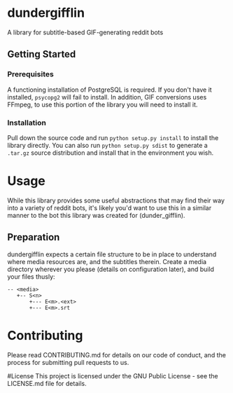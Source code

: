 # dundergifflin
A library for subtitle-based GIF-generating reddit bots

## Getting Started

### Prerequisites

A functioning installation of PostgreSQL is required. If you don't have it installed, `psycopg2` will fail to install.
In addition, GIF conversions uses FFmpeg, to use this portion of the library you will need to install it.

### Installation

Pull down the source code and run `python setup.py install` to install the library directly. You can also run `python setup.py sdist` to generate a `.tar.gz` source distribution and install that in the environment you wish.

# Usage

While this library provides some useful abstractions that may find their way into a variety of reddit bots, it's likely you'd want to use this in a similar manner to the bot this library was created for (dunder_gifflin).

## Preparation

dundergifflin expects a certain file structure to be in place to understand where media resources are, and the subtitles therein. Create a media directory wherever you please (details on configuration later), and build your files thusly:

```
-- <media>
   +-- S<n>
       +--- E<m>.<ext>
       +--- E<m>.srt
```

# Contributing
Please read CONTRIBUTING.md for details on our code of conduct, and the process for submitting pull requests to us.

#License
This project is licensed under the GNU Public License - see the LICENSE.md file for details.
